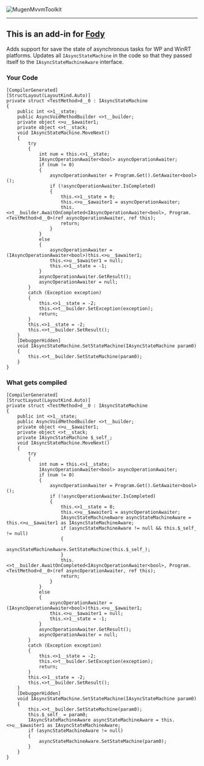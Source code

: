 ![MugenMvvmToolkit](https://raw.githubusercontent.com/MugenMvvmToolkit/MugenMvvmToolkit/master/logo_horizontal.png)

----------
## This is an add-in for [Fody](https://github.com/Fody/Fody/) 
Adds support for save the state of asynchronous tasks for WP and WinRT platforms. Updates all `IAsyncStateMachine` in the code so that they passed itself to the `IAsyncStateMachineAware` interface.

### Your Code

	[CompilerGenerated]
	[StructLayout(LayoutKind.Auto)]
	private struct <TestMethod>d__0 : IAsyncStateMachine
	{
		public int <>1__state;
		public AsyncVoidMethodBuilder <>t__builder;
		private object <>u__$awaiter1;
		private object <>t__stack;
		void IAsyncStateMachine.MoveNext()
		{
			try
			{
				int num = this.<>1__state;
				IAsyncOperationAwaiter<bool> asyncOperationAwaiter;
				if (num != 0)
				{
					asyncOperationAwaiter = Program.Get().GetAwaiter<bool>();
					if (!asyncOperationAwaiter.IsCompleted)
					{
						this.<>1__state = 0;
						this.<>u__$awaiter1 = asyncOperationAwaiter;
						this.<>t__builder.AwaitOnCompleted<IAsyncOperationAwaiter<bool>, Program.<TestMethod>d__0>(ref asyncOperationAwaiter, ref this);
						return;
					}
				}
				else
				{
					asyncOperationAwaiter = (IAsyncOperationAwaiter<bool>)this.<>u__$awaiter1;
					this.<>u__$awaiter1 = null;
					this.<>1__state = -1;
				}
				asyncOperationAwaiter.GetResult();
				asyncOperationAwaiter = null;
			}
			catch (Exception exception)
			{
				this.<>1__state = -2;
				this.<>t__builder.SetException(exception);
				return;
			}
			this.<>1__state = -2;
			this.<>t__builder.SetResult();
		}
		[DebuggerHidden]
		void IAsyncStateMachine.SetStateMachine(IAsyncStateMachine param0)
		{
			this.<>t__builder.SetStateMachine(param0);
		}
	}
	


### What gets compiled

	[CompilerGenerated]
	[StructLayout(LayoutKind.Auto)]
	private struct <TestMethod>d__0 : IAsyncStateMachine
	{
		public int <>1__state;
		public AsyncVoidMethodBuilder <>t__builder;
		private object <>u__$awaiter1;
		private object <>t__stack;
		private IAsyncStateMachine $_self_;
		void IAsyncStateMachine.MoveNext()
		{
			try
			{
				int num = this.<>1__state;
				IAsyncOperationAwaiter<bool> asyncOperationAwaiter;
				if (num != 0)
				{
					asyncOperationAwaiter = Program.Get().GetAwaiter<bool>();
					if (!asyncOperationAwaiter.IsCompleted)
					{
						this.<>1__state = 0;
						this.<>u__$awaiter1 = asyncOperationAwaiter;
						IAsyncStateMachineAware asyncStateMachineAware = this.<>u__$awaiter1 as IAsyncStateMachineAware;
						if (asyncStateMachineAware != null && this.$_self_ != null)
						{
							asyncStateMachineAware.SetStateMachine(this.$_self_);
						}
						this.<>t__builder.AwaitOnCompleted<IAsyncOperationAwaiter<bool>, Program.<TestMethod>d__0>(ref asyncOperationAwaiter, ref this);
						return;
					}
				}
				else
				{
					asyncOperationAwaiter = (IAsyncOperationAwaiter<bool>)this.<>u__$awaiter1;
					this.<>u__$awaiter1 = null;
					this.<>1__state = -1;
				}
				asyncOperationAwaiter.GetResult();
				asyncOperationAwaiter = null;
			}
			catch (Exception exception)
			{
				this.<>1__state = -2;
				this.<>t__builder.SetException(exception);
				return;
			}
			this.<>1__state = -2;
			this.<>t__builder.SetResult();
		}
		[DebuggerHidden]
		void IAsyncStateMachine.SetStateMachine(IAsyncStateMachine param0)
		{
			this.<>t__builder.SetStateMachine(param0);
			this.$_self_ = param0;
			IAsyncStateMachineAware asyncStateMachineAware = this.<>u__$awaiter1 as IAsyncStateMachineAware;
			if (asyncStateMachineAware != null)
			{
				asyncStateMachineAware.SetStateMachine(param0);
			}
		}
	}
